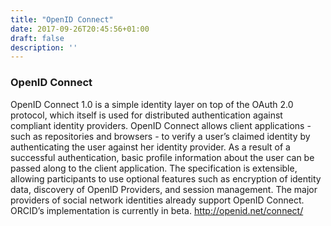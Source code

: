 ```yaml
---
title: "OpenID Connect"
date: 2017-09-26T20:45:56+01:00
draft: false
description: ''
---
```


### OpenID Connect

OpenID Connect 1.0 is a simple identity layer on top of the OAuth 2.0 protocol, which itself is used for distributed authentication against compliant identity providers. OpenID Connect allows client applications - such as repositories and browsers - to verify a user’s claimed identity by authenticating the user against her identity provider. As a result of a successful authentication, basic profile information about the user can be passed along to the client application. The specification is extensible, allowing participants to use optional features such as encryption of identity data, discovery of OpenID Providers, and session management. The major providers of social network identities already support OpenID Connect. ORCID’s implementation is currently in beta. http://openid.net/connect/

